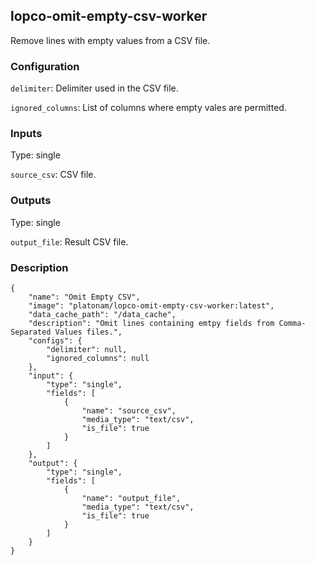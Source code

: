 ## lopco-omit-empty-csv-worker

Remove lines with empty values from a CSV file.

### Configuration

`delimiter`: Delimiter used in the CSV file.

`ignored_columns`: List of columns where empty vales are permitted.

### Inputs

Type: single

`source_csv`: CSV file.

### Outputs

Type: single

`output_file`: Result CSV file.

### Description

    {
        "name": "Omit Empty CSV",
        "image": "platonam/lopco-omit-empty-csv-worker:latest",
        "data_cache_path": "/data_cache",
        "description": "Omit lines containing emtpy fields from Comma-Separated Values files.",
        "configs": {
            "delimiter": null,
            "ignored_columns": null
        },
        "input": {
            "type": "single",
            "fields": [
                {
                    "name": "source_csv",
                    "media_type": "text/csv",
                    "is_file": true
                }
            ]
        },
        "output": {
            "type": "single",
            "fields": [
                {
                    "name": "output_file",
                    "media_type": "text/csv",
                    "is_file": true
                }
            ]
        }
    }
